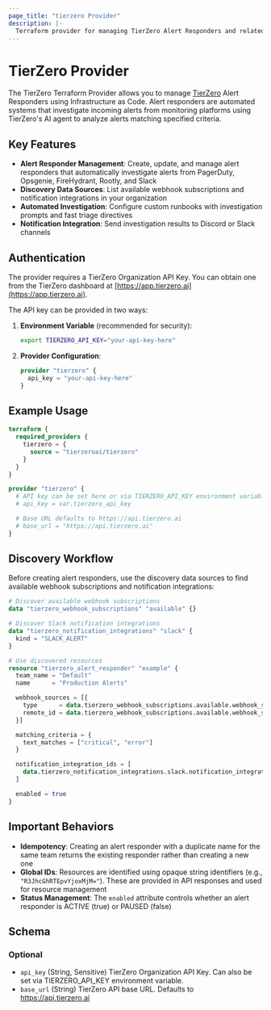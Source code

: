 ```yaml
---
page_title: "tierzero Provider"
description: |-
  Terraform provider for managing TierZero Alert Responders and related resources.
---
```


# TierZero Provider

The TierZero Terraform Provider allows you to manage [TierZero](https://tierzero.ai) Alert Responders using Infrastructure as Code. Alert responders are automated systems that investigate incoming alerts from monitoring platforms using TierZero's AI agent to analyze alerts matching specified criteria.

## Key Features

- **Alert Responder Management**: Create, update, and manage alert responders that automatically investigate alerts from PagerDuty, Opsgenie, FireHydrant, Rootly, and Slack
- **Discovery Data Sources**: List available webhook subscriptions and notification integrations in your organization
- **Automated Investigation**: Configure custom runbooks with investigation prompts and fast triage directives
- **Notification Integration**: Send investigation results to Discord or Slack channels

## Authentication

The provider requires a TierZero Organization API Key. You can obtain one from the TierZero dashboard at [https://app.tierzero.ai](https://app.tierzero.ai).

The API key can be provided in two ways:

1. **Environment Variable** (recommended for security):
   ```bash
   export TIERZERO_API_KEY="your-api-key-here"
   ```

2. **Provider Configuration**:
   ```terraform
   provider "tierzero" {
     api_key = "your-api-key-here"
   }
   ```

## Example Usage

```terraform
terraform {
  required_providers {
    tierzero = {
      source = "tierzeroai/tierzero"
    }
  }
}

provider "tierzero" {
  # API key can be set here or via TIERZERO_API_KEY environment variable
  # api_key = var.tierzero_api_key

  # Base URL defaults to https://api.tierzero.ai
  # base_url = "https://api.tierzero.ai"
}
```

## Discovery Workflow

Before creating alert responders, use the discovery data sources to find available webhook subscriptions and notification integrations:

```terraform
# Discover available webhook subscriptions
data "tierzero_webhook_subscriptions" "available" {}

# Discover Slack notification integrations
data "tierzero_notification_integrations" "slack" {
  kind = "SLACK_ALERT"
}

# Use discovered resources
resource "tierzero_alert_responder" "example" {
  team_name = "Default"
  name      = "Production Alerts"

  webhook_sources = [{
    type      = data.tierzero_webhook_subscriptions.available.webhook_subscriptions[0].type
    remote_id = data.tierzero_webhook_subscriptions.available.webhook_subscriptions[0].remote_id
  }]

  matching_criteria = {
    text_matches = ["critical", "error"]
  }

  notification_integration_ids = [
    data.tierzero_notification_integrations.slack.notification_integrations[0].id
  ]

  enabled = true
}
```

## Important Behaviors

- **Idempotency**: Creating an alert responder with a duplicate name for the same team returns the existing responder rather than creating a new one
- **Global IDs**: Resources are identified using opaque string identifiers (e.g., `"R3JhcGhRTEpvYjoxMjM="`). These are provided in API responses and used for resource management
- **Status Management**: The `enabled` attribute controls whether an alert responder is ACTIVE (true) or PAUSED (false)

<!-- schema generated by tfplugindocs -->
## Schema

### Optional

- `api_key` (String, Sensitive) TierZero Organization API Key. Can also be set via TIERZERO_API_KEY environment variable.
- `base_url` (String) TierZero API base URL. Defaults to https://api.tierzero.ai
